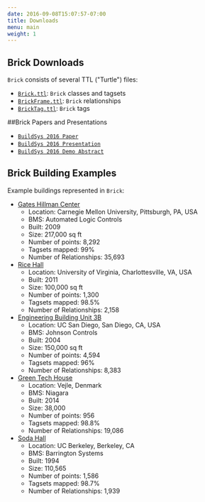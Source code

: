 ```yaml
---
date: 2016-09-08T15:07:57-07:00
title: Downloads
menu: main
weight: 1
---
```


## Brick Downloads

`Brick` consists of several TTL ("Turtle") files:

* [`Brick.ttl`](/ttl/Brick.ttl): `Brick` classes and tagsets
* [`BrickFrame.ttl`](/ttl/BrickFrame.ttl): `Brick` relationships
* [`BrickTag.ttl`](/ttl/BrickTag.ttl): `Brick` tags

##Brick Papers and Presentations

* [`BuildSys 2016 Paper`](/papers/Brick_BuildSys2016.pdf)
* [`BuildSys 2016 Presentation`](/papers/Brick_BuildSys_Presentation.pdf)
* [`BuildSys 2016 Demo Abstract`](/papers/Brick_BuildSys2016_Demo.pdf)

## Brick Building Examples
Example buildings represented in `Brick`:

* [Gates Hillman Center](/ttl/ghc_brick.ttl)
    * Location: Carnegie Mellon University, Pittsburgh, PA, USA
    * BMS: Automated Logic Controls
    * Built: 2009
    * Size: 217,000 sq ft
    * Number of points: 8,292
    * Tagsets mapped: 99%
    * Number of Relationships: 35,693
* [Rice Hall](/ttl/rice_brick.ttl)
    * Location: University of Virginia, Charlottesville, VA, USA
    * Built: 2011
    * Size: 100,000 sq ft
    * Number of points: 1,300
    * Tagsets mapped: 98.5%
    * Number of Relationships: 2,158
* [Engineering Building Unit 3B](/ttl/ebu3b_brick.ttl)
    * Location: UC San Diego, San Diego, CA, USA
    * BMS: Johnson Controls
    * Built: 2004
    * Size: 150,000 sq ft
    * Number of points: 4,594
    * Tagsets mapped: 96%
    * Number of Relationships: 8,383
* [Green Tech House](/ttl/gtc_brick.ttl)
    * Location: Vejle, Denmark
    * BMS: Niagara
    * Built: 2014
    * Size: 38,000
    * Number of points: 956
    * Tagsets mapped: 98.8%
    * Number of Relationships: 19,086
* [Soda Hall](/ttl/soda_brick.ttl)
    * Location: UC Berkeley, Berkeley, CA
    * BMS: Barrington Systems
    * Built: 1994
    * Size: 110,565
    * Number of points: 1,586
    * Tagsets mapped: 98.7%
    * Number of Relationships: 1,939
